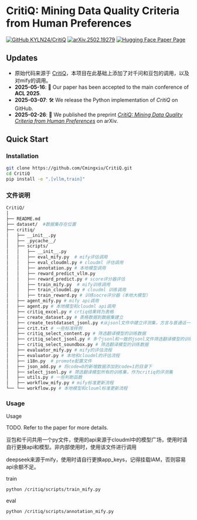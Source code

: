 # CritiQ: Mining Data Quality Criteria from Human Preferences

[![GitHub KYLN24/CritiQ](https://img.shields.io/badge/GitHub-CritiQ-blue?logo=github)](https:/。/github.com/KYLN24/CritiQ) [![arXiv.2502.19279](https://img.shields.io/badge/arXiv-2502.19279-red?logo=arxiv)](https://arxiv.org/abs/2502.19279) [![Hugging Face Paper Page](https://img.shields.io/badge/Paper%20Page-2502.19279-yellow?logo=huggingface)](https://huggingface.co/papers/2502.19279)

## Updates

<!-- - 
- **Upcoming**: 🤗 We will release the knowledge base for *CritiQ Flow* on Hugging Face Hub.
- **Upcoming**: 🤗 We will released the CritiQ Scorers for [code](https://huggingface.co/KYLN24/CritiQ-Scorer-Code), [math](https://huggingface.co/KYLN24/CritiQ-Scorer-Math), and [logic](https://huggingface.co/KYLN24/CritiQ-Scorer-Logic) on Hugging Face Hub. -->

- 原始代码来源于 [CritiQ](https://github.com/KYLN24/CritiQ)，本项目在此基础上添加了对千问和豆包的调用，以及对mify的调用。
- **2025-05-16**: 🎉 Our paper has been accepted to the main conference of **ACL 2025**.
- **2025-03-07**: 🛠️ We release the Python implementation of *CritiQ* on GitHub.
- **2025-02-26**: 📝 We published the preprint [*CritiQ: Mining Data Quality Criteria from Human Preferences*](https://arxiv.org/abs/2502.19279) on arXiv.

## Quick Start

### Installation

```bash
git clone https://github.com/Cmingxiu/CritiQ.git
cd CritiQ
pip install -e ".[vllm,train]"
```

### 文件说明

```bash
CritiQ/
│
├── README.md
├── dataset/  #数据集存在位置
├── critiq/
│   ├── __init__.py
│   ├── _pycache__/
│   ├── scripts/
│   │   ├── __init__.py
│   │   ├── eval_mify.py  # mify评估调用
│   │   ├── eval_cloudml.py # cloudml 评估调用
│   │   ├── annotation.py # 本地模型调用
│   │   ├── reward_predict_vllm.py
│   │   ├── reward_predict.py # score评分器评估
│   │   ├── train_mify.py  # mify训练调用
│   │   ├── train_cloudml.py # cloudml 训练调用
│   │   ├── train_reward.py # 训练socre评分器（本地大模型）
│   ├── agent_mify.py # mify api调用
│   ├── agent.py # 本地模型和cloudml api调用
│   ├── critiq_excel.py # crtiq结果转为表格
│   ├── create_dataset.py # 表格数据到数据集建立
│   ├── create_testdataset_jsonl.py #从jsonl文件中建立评测集，方言与普通话一致的单独保存
│   ├── crit.txt # 一些标准样例
│   ├── critiq_select_content.py # 筛选翻译模型的训练数据
│   ├── critiq_select_jsonl.py # 多个jsonl和一致的jsonl文件筛选翻译模型的训练数据
│   ├── critiq_select_soundbox.py # 筛选翻译模型的训练数据
│   ├── evaluator_mify.py # mify的评估流程
│   ├── evaluator.py # 本地和cloudml的评估流程
│   ├── i18n.py  # promote配置文件
│   ├── json_add.py # 将code=0的新增数据添加到code=1的目录下
│   ├── select_jsonl.py # 筛选翻译模型所有的训练集，作为critiq的评测集
│   ├── utils.py # 一些判断函数
│   ├── workflow_mify.py # mify标准更新流程
└── └── workflow.py # 本地模型和clouml标准更新流程
```

### Usage

Usage

TODO. Refer to the paper for more details.

豆包和千问共用一个py文件，使用的api来源于cloudml中的模型广场，使用时请自行更换api和模型。非内部使用时，使用该文件进行调用

deepseek来源于mify，使用时请自行更换app_keys，记得挂载IAM，否则容易api余额不足。

train

```bash
python /critiq/scripts/train_mify.py
```

eval

```bash
python /critiq/scripts/annotation_mify.py
```

<!-- 
#### (Optional) Download the Knowledge Base

TODO

#### Prepare Data

TODO

#### Run CritiQ Flow

TODO

#### Agent Annotation

TODO

#### Train CritiQ Scorer

TODO

#### Score the Dataset

TODO

#### Perform Sampling -->
